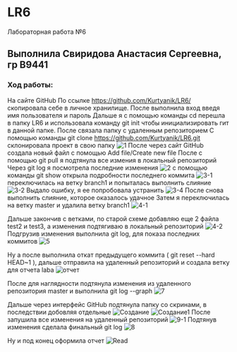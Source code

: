 # LR6
Лабораторная работа №6
## Выполнила Свиридова Анастасия Сергеевна, гр В9441
### Ход работы:

На сайте GitHub По ссылке https://github.com/Kurtyanik/LR6/ скопировала себе в личное хранилище.
После выполнила вход введя имя пользователя и пароль
Дальше я с помощью команды cd перешла в папку LR6 и использовала команду git init чтобы инициализировать гит в данной папке.
После связала папку с удаленным репозиторием
С помощью команды git clone https://github.com/Kurtyanik/LR6.git склонировала проект в свою папку
![1](https://user-images.githubusercontent.com/76496960/103160015-378af780-47e1-11eb-826d-b56e14dc2694.jpg)
После через сайт GitHub создала новый файл с помощью Add file/Create new file
После с помощью git pull я подтянула все измения в локальный репозиторий
Через git log я посмотрела последние изменения
![2](https://user-images.githubusercontent.com/76496960/103160088-f21afa00-47e1-11eb-9a6c-6bcab12b2a32.jpg)
с помощью команды git show открыла подробности последнего коммита
![3-1](https://user-images.githubusercontent.com/76496960/103160224-3b1f7e00-47e3-11eb-804e-eeca1fc2c1f5.jpg)
переключилась на ветку branch1 и попыталась выполнить слияние
![3-2](https://user-images.githubusercontent.com/76496960/103160251-8afe4500-47e3-11eb-9e7e-78a2c357d2af.jpg)
Выдало ошибку, я ее попробовала устранить
![3-4](https://user-images.githubusercontent.com/76496960/103160276-e9c3be80-47e3-11eb-9fee-8d442dc00c82.jpg)
После снова выполнить слияние, которое оказалось удачное
Затем я переключилась на ветку master и удалила ветку branch1
![4-1](https://user-images.githubusercontent.com/76496960/103160279-0829ba00-47e4-11eb-9024-1561103988f3.jpg)

Дальше закончив с ветками, по старой схеме добавляю еще 2 файла test2 и test3, а изменения подтягиваю в локальный репозиторий
![4-2](https://user-images.githubusercontent.com/76496960/103160324-97cf6880-47e4-11eb-9fda-7719e55c3d8b.jpg)
Подгрузив изменения выполнила git log, для показа последних коммитов
![5](https://user-images.githubusercontent.com/76496960/103160336-bafa1800-47e4-11eb-955f-7f4590fb021e.jpg)

Ну а после выполнила откат предыдущего коммита ( git reset --hard HEAD~1 ), дальше отправила на удаленный репозиторий 
и создала ветку для отчета laba
![отчет](https://user-images.githubusercontent.com/76496960/103160359-162c0a80-47e5-11eb-9193-ea8c838143fe.jpg)

После для наглядности подтянула изменения из удаленного репозитория master и выполнила git log --graph
![7](https://user-images.githubusercontent.com/76496960/103160369-4a073000-47e5-11eb-8678-68d09eca8a21.jpg)

Дальше через интерфейс GitHub подтянула папку со скринами, в последствии добовляя отдельные
![Создание](https://user-images.githubusercontent.com/76496960/103160421-ec271800-47e5-11eb-9b21-58d7452b5980.jpg)
![Создание1](https://user-images.githubusercontent.com/76496960/103160424-f2b58f80-47e5-11eb-915f-b892ca400ad6.jpg)
После запушила все изменения на удаленный репозиторий
![9-1](https://user-images.githubusercontent.com/76496960/103160434-25f81e80-47e6-11eb-8c25-6c8ad21094e6.jpg)
Подтянув изменения сделала финальный git log
![8](https://user-images.githubusercontent.com/76496960/103160445-4b852800-47e6-11eb-81f0-2da0fb464ac1.jpg)

Ну и под конец оформила отчет
![Read](https://user-images.githubusercontent.com/76496960/103160454-622b7f00-47e6-11eb-99c1-1eae527be286.jpg)

